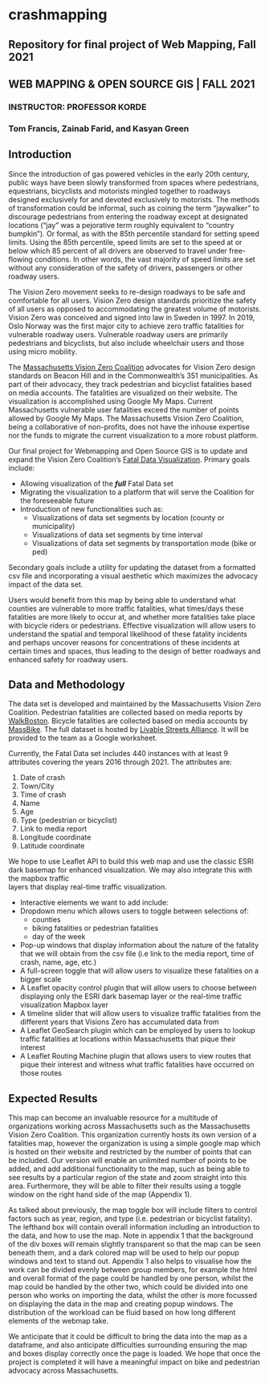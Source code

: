 # **crashmapping**
Repository for final project of Web Mapping, Fall 2021
-----------------------------------------------------------------------------------------------
## WEB MAPPING & OPEN SOURCE GIS | FALL 2021
### INSTRUCTOR: PROFESSOR KORDE
### Tom Francis, Zainab Farid, and Kasyan Green

## Introduction

Since the introduction of gas powered vehicles in the early 20th century, public ways have been slowly transformed from spaces where pedestrians, equestrians, bicyclists 
and motorists mingled together to roadways designed exclusively for and devoted exclusively to motorists. The methods of transformation could be informal, such as coining 
the term “jaywalker” to discourage pedestrians from entering the roadway except at designated locations (“jay” was a pejorative term roughly equivalent to “country bumpkin”).
Or formal, as with the 85th percentile standard for setting speed limits. Using the 85th percentile, speed limits are set to the speed at or below which 85 percent of all 
drivers are observed to travel under free-flowing conditions. In other words, the vast majority of speed limits are set without any consideration of the safety of drivers, 
passengers or other roadway users.  

The Vision Zero movement seeks to re-design roadways to be safe and comfortable for all users. Vision Zero design standards prioritize the safety of all users as opposed 
to accommodating the greatest volume of motorists. Vision Zero was conceived and signed into law in Sweden in 1997. In 2019, Oslo Norway was the first major city to 
achieve zero traffic fatalities for vulnerable roadway users. Vulnerable roadway users are primarily pedestrians and bicyclists, but also include wheelchair users and 
those using micro mobility.  

The [Massachusetts Vision Zero Coalition](https://www.visionzerocoalition.org/) advocates for Vision Zero design standards on Beacon Hill and in the Commonwealth’s 351
municipalities. As part of their advocacy, 
they track pedestrian and bicyclist fatalities based on media accounts. The fatalities are visualized on their website. The visualization is accomplished using Google My
Maps. Current Massachusetts vulnerable user fatalities exceed the number of points allowed by Google My Maps. The Massachusetts Vision Zero Coalition, being a 
collaborative of non-profits, does not have the inhouse expertise nor the funds to migrate the current visualization to a more robust platform.  

Our final project for Webmapping and Open Source GIS is to update and expand the Vision Zero Coalition’s 
[Fatal Data Visualization](https://www.visionzerocoalition.org/fatalities_map). Primary goals include:
- Allowing visualization of the **_full_** Fatal Data set
- Migrating the visualization to a platform that will serve the Coalition for the foreseeable future
- Introduction of new functionalities such as:
  - Visualizations of data set segments by location (county or municipality)
  - Visualizations of data set segments by time interval
  - Visualizations of data set segments by transportation mode (bike or ped) 
  
Secondary goals include a utility for updating the dataset from a formatted csv file and incorporating a visual aesthetic which maximizes the advocacy impact of the data set.  
  
Users would benefit from this map by being able to understand what counties are vulnerable to more traffic fatalities, what times/days these fatalities are more likely to
occur at, and whether more fatalities take place with bicycle riders or pedestrians. Effective visualization will allow users to understand the spatial and temporal
likelihood of these fatality incidents and perhaps uncover reasons for concentrations of these incidents at certain times and spaces, thus leading to the design of
better roadways and enhanced safety for roadway users.   
  
## Data and Methodology
The data set is developed and maintained by the Massachusetts Vision Zero Coalition. Pedestrian fatalities are collected based on media reports by 
[WalkBoston](https://www.walkboston.org). Bicycle fatalities are collected based on media accounts by [MassBike](https://www.massbike.org). The full dataset 
is hosted by [Livable Streets Alliance](https://www.livablestreets.info/). It will be provided to the team as a Google worksheet.  

Currently, the Fatal Data set includes 440 instances with at least 9 attributes covering the years 2016 through 2021. The attributes are:  
1. Date of crash
2. Town/City
3. Time of crash
4. Name
5. Age
6. Type (pedestrian or bicyclist)
7. Link to media report
8. Longitude coordinate
9. Latitude coordinate

We hope to use Leaflet API to build this web map and use the classic ESRI dark basemap for enhanced visualization. We may also integrate this with the mapbox traffic  
layers that display real-time traffic visualization.   
  
- Interactive elements we want to add include:  
- Dropdown menu which allows users to toggle between selections of: 
  - counties
  - biking fatalities or pedestrian fatalities
  - day of the week 
- Pop-up windows that display information about the nature of the fatality that we will obtain from the csv file (i.e link to the media report, time of crash, name, age, etc.)
- A full-screen toggle that will allow users to visualize these fatalities on a bigger scale
- A Leaflet opacity control plugin that will allow users to choose between displaying only the ESRI dark basemap layer or the real-time traffic visualization Mapbox layer
- A timeline slider that will allow users to visualize traffic fatalities from the different years that Visions Zero has accumulated data from
- A Leaflet GeoSearch plugin which can be employed by users to lookup traffic fatalities at locations within Massachusetts that pique their interest 
- A Leaflet Routing Machine plugin that allows users to view routes that pique their interest and witness what traffic fatalities have occurred on those routes  

## Expected Results  
  
This map can become an invaluable resource for a multitude of organizations working across Massachusetts such as the Massachusetts Vision Zero Coalition. 
This organization currently hosts its own version of a fatalities map, however the organization is using a simple google map which is hosted on their
website and restricted by the number of points that can be included. Our version will enable an unlimited number of points to be added, and add additional
functionality to the map, such as being able to see results by a particular region of the state and zoom straight into this area. Furthermore, they will
be able to filter their results using a toggle window on the right hand side of the map (Appendix 1).
  
As talked about previously, the map toggle box will include filters to control factors such as year, region, and type (i.e. pedestrian or bicyclist fatality).
The lefthand box will contain overall information including an introduction to the data, and how to use the map. Note in appendix 1 that the background of the
div boxes will remain slightly transparent so that the map can be seen beneath them, and a dark colored map will be used to help our popup windows and text to stand out.
Appendix 1 also helps to visualise how the work can be divided evenly between group members, for example the html and overall format of the page could be handled by one
person, whilst the map could be handled by the other two, which could be divided into one person who works on importing the data, whilst the other is more focussed on
displaying the data in the map and creating popup windows. The distribution of the workload can be fluid based on how long different elements of the webmap take.  
   
We anticipate that it could be difficult to bring the data into the map as a dataframe, and also anticipate difficulties surrounding ensuring the map and boxes
display correctly once the page is loaded. We hope that once the project is completed it will have a meaningful impact on bike and pedestrian advocacy across Massachusetts.


